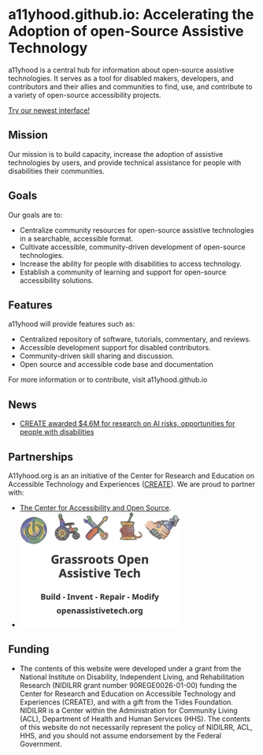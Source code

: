 # a11yhood.github.io: Accelerating the Adoption of open-Source Assistive Technology 

a11yhood is a central hub for information about open-source assistive technologies. It serves as a tool for disabled makers, developers, and contributors and their allies and communities to find, use, and contribute to a variety of open-source accessibility projects. 

[Try our newest interface!](https://a11yhood.cs.washington.edu/)

## Mission
Our mission is to build capacity, increase the adoption of assistive technologies by users, and provide technical assistance for people with disabilities their communities. 

## Goals
Our goals are to:
- Centralize community resources for open-source assistive technologies in a searchable, accessible format.
- Cultivate accessible, community-driven development of open-source technologies. 
- Increase the ability for people with disabilities to access technology.
- Establish a community of learning and support for open-source accessibility solutions.

## Features 
a11yhood will provide features such as:
- Centralized repository of software, tutorials, commentary, and reviews.
- Accessible development support for disabled contributors.
- Community-driven skill sharing and discussion.
- Open source and accessible code base and documentation


For more information or to contribute, visit a11yhood.github.io

## News

* [CREATE awarded $4.6M for research on AI risks, opportunities for people with disabilities](https://create.uw.edu/create-rerc-grant-2024-ai-research/)

## Partnerships
A11yhood.org is an an initiative of the Center for Research and Education on Accessible Technology and Experiences ([CREATE](create.uw.edu)). We are proud to partner with:

* [The Center for Accessibility and Open Source](https://caos.org/).
* [![Grassroots Open Assistive Tech](https://github.com/a11yhood/site-settings/blob/main/src/site_settings/assets/images/GOAT-plain-graphic-text.png?raw=true)](https://www.openassistivetech.org/)

## Funding

* The contents of this website were developed under a grant from the National Institute on Disability, Independent Living, and Rehabilitation Research (NIDILRR grant number 90REGE0026-01-00) funding the Center for Research and Education on Accessible Technology and Experiences (CREATE), and with a gift from the Tides Foundation. NIDILRR is a Center within the Administration for Community Living (ACL), Department of Health and Human Services (HHS). The contents of this website do not necessarily represent the policy of NIDILRR, ACL, HHS, and you should not assume endorsement by the Federal Government.
